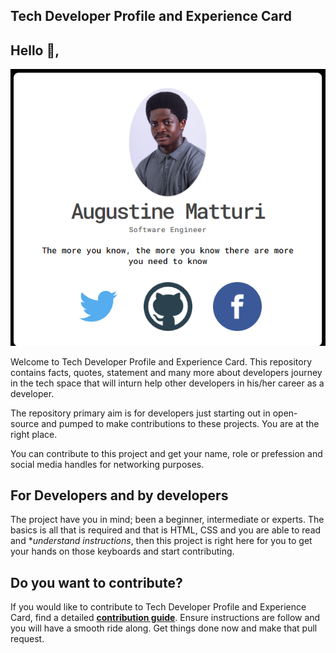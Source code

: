 ## **Tech Developer Profile and Experience Card**


 ## **Hello** 👋, 

![](/assets/augustine-developer-card.png)

  Welcome to Tech Developer Profile and Experience Card. This repository contains facts, quotes, statement and many more about developers journey in the tech space that will inturn help other developers in his/her career as a developer.  
 
  The repository primary aim is for developers just starting out in open-source and pumped to make contributions to these projects. You are at the right place. 

You can contribute to this project and get your name, role or prefession and social media handles for networking purposes.


 ## **For Developers and by developers**

The project have you in mind; been a beginner, intermediate or experts. The basics is all that is required and that is HTML, CSS and you are able to read and **understand instructions*, then this project is right here for you to get your hands on those keyboards and start contributing.

 

## **Do you want to contribute?**

If you would like to contribute to Tech Developer Profile and Experience Card, find a detailed [**contribution guide**](/CONTRIBUTING.md). Ensure instructions are follow and you will have a smooth ride along. 
Get things done now and make that pull request. 

